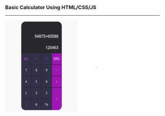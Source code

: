 <h3>Basic Calculator Using HTML/CSS/JS</h3>
<hr>

<img src="final_calculator_screenshot.png" height="300px" width="300px" alt="Calculator">
